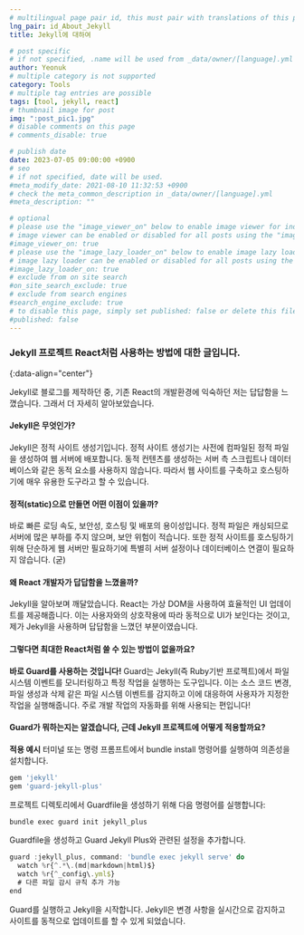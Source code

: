 ```yaml
---
# multilingual page pair id, this must pair with translations of this page. (This name must be unique)
lng_pair: id_About_Jekyll
title: Jekyll에 대하여

# post specific
# if not specified, .name will be used from _data/owner/[language].yml
author: Yeonuk
# multiple category is not supported
category: Tools
# multiple tag entries are possible
tags: [tool, jekyll, react]
# thumbnail image for post
img: ":post_pic1.jpg"
# disable comments on this page
# comments_disable: true

# publish date
date: 2023-07-05 09:00:00 +0900
# seo
# if not specified, date will be used.
#meta_modify_date: 2021-08-10 11:32:53 +0900
# check the meta_common_description in _data/owner/[language].yml
#meta_description: ""

# optional
# please use the "image_viewer_on" below to enable image viewer for individual pages or posts (_posts/ or [language]/_posts folders).
# image viewer can be enabled or disabled for all posts using the "image_viewer_posts: true" setting in _data/conf/main.yml.
#image_viewer_on: true
# please use the "image_lazy_loader_on" below to enable image lazy loader for individual pages or posts (_posts/ or [language]/_posts folders).
# image lazy loader can be enabled or disabled for all posts using the "image_lazy_loader_posts: true" setting in _data/conf/main.yml.
#image_lazy_loader_on: true
# exclude from on site search
#on_site_search_exclude: true
# exclude from search engines
#search_engine_exclude: true
# to disable this page, simply set published: false or delete this file
#published: false
---
```


<!-- outline-start -->

### Jekyll 프로젝트 React처럼 사용하는 방법에 대한 글입니다.

{:data-align="center"}

<!-- outline-end -->

Jekyll로 블로그를 제작하던 중, 기존 React의 개발환경에 익숙하던 저는 답답함을 느꼈습니다. 그래서 더 자세히 알아보았습니다.

#### Jekyll은 무엇인가?

Jekyll은 정적 사이트 생성기입니다. 정적 사이트 생성기는 사전에 컴파일된 정적 파일을 생성하여 웹 서버에 배포합니다. 동적 컨텐츠를 생성하는 서버 측 스크립트나 데이터베이스와 같은 동적 요소를 사용하지 않습니다. 따라서 웹 사이트를 구축하고 호스팅하기에 매우 유용한 도구라고 할 수 있습니다.

#### 정적(static)으로 만들면 어떤 이점이 있을까?

바로 빠른 로딩 속도, 보안성, 호스팅 및 배포의 용이성입니다.
정적 파일은 캐싱되므로 서버에 많은 부하를 주지 않으며, 보안 위험이 적습니다. 또한 정적 사이트를 호스팅하기 위해 단순하게 웹 서버만 필요하기에 특별히 서버 설정이나 데이터베이스 연결이 필요하지 않습니다. (굳)

#### 왜 React 개발자가 답답함을 느꼈을까?

Jekyll을 알아보며 깨달았습니다. React는 가상 DOM을 사용하여 효율적인 UI 업데이트를 제공해줍니다.
이는 사용자와의 상호작용에 따라 동적으로 UI가 보인다는 것이고, 제가 Jekyll을 사용하며 답답함을 느꼈던 부분이였습니다.

#### 그렇다면 최대한 React처럼 쓸 수 있는 방법이 없을까요?

**바로 Guard를 사용하는 것입니다!**
Guard는 Jekyll(즉 Ruby기반 프로젝트)에서 파일 시스템 이벤트를 모니터링하고 특정 작업을 실행하는 도구입니다.
이는 소스 코드 변경, 파일 생성과 삭제 같은 파일 시스템 이벤트를 감지하고 이에 대응하여 사용자가 지정한 작업을 실행해줍니다.
주로 개발 작업의 자동화를 위해 사용되는 편입니다!

#### Guard가 뭐하는지는 알겠습니다, 근데 Jekyll 프로젝트에 어떻게 적용할까요?

**적용 예시**
터미널 또는 명령 프롬프트에서 bundle install 명령어를 실행하여 의존성을 설치합니다.

```javascript
gem 'jekyll'
gem 'guard-jekyll-plus'
```

프로젝트 디렉토리에서 Guardfile을 생성하기 위해 다음 명령어를 실행합니다:

```javascript
bundle exec guard init jekyll_plus
```

Guardfile을 생성하고 Guard Jekyll Plus와 관련된 설정을 추가합니다.

```javascript
guard :jekyll_plus, command: 'bundle exec jekyll serve' do
  watch %r{^.*\.(md|markdown|html)$}
  watch %r{^_config\.yml$}
  # 다른 파일 감시 규칙 추가 가능
end
```

Guard를 실행하고 Jekyll을 시작합니다. Jekyll은 변경 사항을 실시간으로 감지하고 사이트를 동적으로 업데이트를 할 수 있게 되었습니다.
